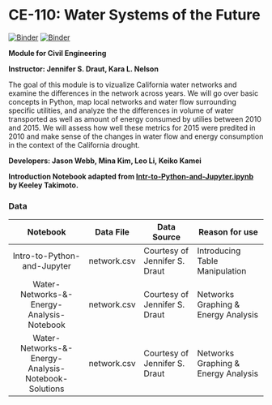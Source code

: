 # CE-110: Water Systems of the Future

[![Binder](https://mybinder.org/badge_logo.svg)](https://mybinder.org/v2/gh/ds-modules/CE-110/master?filepath=%2Fnetwork)
[![Binder](https://img.shields.io/badge/Launch-UCB%20Datahub-blue.svg)](http://datahub.berkeley.edu/user-redirect/interact?account=ds-modules&repo=CE-110&branch=master&path=network
)

**Module for Civil Engineering**

**Instructor: Jennifer S. Draut, Kara L. Nelson**

The goal of this module is to vizualize California water networks and examine the differences in the network across years. We will go over basic concepts in Python, map local networks and water flow surrounding specific utilities, and analyze the the differences in volume of water transported as well as amount of energy consumed by utilies between 2010 and 2015. We will assess how well these metrics for 2015 were predited in 2010 and make sense of the changes in water flow and energy consumption in the context of the California drought.

**Developers: Jason Webb, Mina Kim, Leo Li, Keiko Kamei**

**Introduction Notebook adapted from [Intr-to-Python-and-Jupyter.ipynb](https://github.com/ds-modules/core-resources/blob/master/templates/Intro-to-Python-and-Jupyter.ipynb) by Keeley Takimoto.**

### Data

| Notebook                     | Data File                           | Data Source                  | Reason for use       |
| :--------------------------: | ----------------------------------- | ---------------------------- | -------------------- |
| Intro-to-Python-and-Jupyter   | network.csv  | Courtesy of Jennifer S. Draut | Introducing Table Manipulation        |
| Water-Networks-&-Energy-Analysis-Notebook   | network.csv  | Courtesy of Jennifer S. Draut | Networks Graphing & Energy Analysis        |
| Water-Networks-&-Energy-Analysis-Notebook-Solutions   | network.csv  | Courtesy of Jennifer S. Draut | Networks Graphing & Energy Analysis        |

